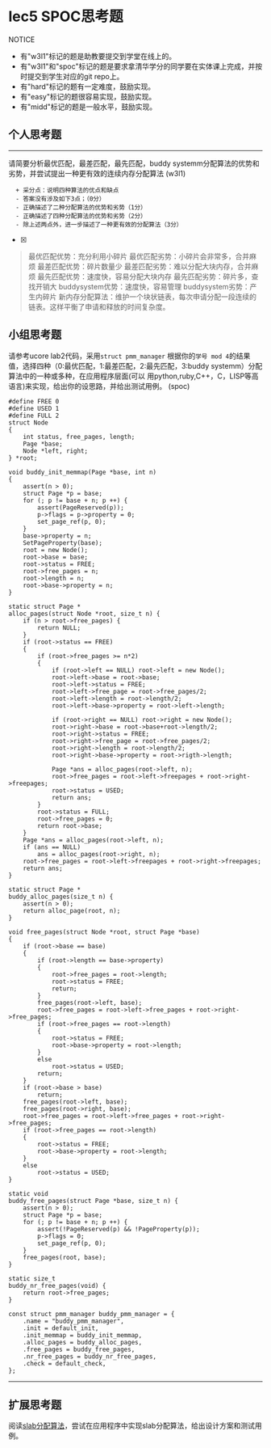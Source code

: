 # lec5 SPOC思考题


NOTICE
- 有"w3l1"标记的题是助教要提交到学堂在线上的。
- 有"w3l1"和"spoc"标记的题是要求拿清华学分的同学要在实体课上完成，并按时提交到学生对应的git repo上。
- 有"hard"标记的题有一定难度，鼓励实现。
- 有"easy"标记的题很容易实现，鼓励实现。
- 有"midd"标记的题是一般水平，鼓励实现。


## 个人思考题
---

请简要分析最优匹配，最差匹配，最先匹配，buddy systemm分配算法的优势和劣势，并尝试提出一种更有效的连续内存分配算法 (w3l1)
```
  + 采分点：说明四种算法的优点和缺点
  - 答案没有涉及如下3点；（0分）
  - 正确描述了二种分配算法的优势和劣势（1分）
  - 正确描述了四种分配算法的优势和劣势（2分）
  - 除上述两点外，进一步描述了一种更有效的分配算法（3分）
 ```
- [x]  

>  最优匹配优势：充分利用小碎片
   最优匹配劣势：小碎片会非常多，合并麻烦
   最差匹配优势：碎片数量少
   最差匹配劣势：难以分配大块内存，合并麻烦
   最先匹配优势：速度快，容易分配大块内存
   最先匹配劣势：碎片多，查找开销大
   buddysystem优势：速度快，容易管理
   buddysystem劣势：产生内碎片
   新内存分配算法：维护一个块状链表，每次申请分配一段连续的链表。这样平衡了申请和释放的时间复杂度。

## 小组思考题

请参考ucore lab2代码，采用`struct pmm_manager` 根据你的`学号 mod 4`的结果值，选择四种（0:最优匹配，1:最差匹配，2:最先匹配，3:buddy systemm）分配算法中的一种或多种，在应用程序层面(可以 用python,ruby,C++，C，LISP等高语言)来实现，给出你的设思路，并给出测试用例。 (spoc)

```
#define FREE 0
#define USED 1
#define FULL 2
struct Node
{
    int status, free_pages, length;
    Page *base;
    Node *left, right;
} *root;

void buddy_init_memmap(Page *base, int n)
{
    assert(n > 0);
    struct Page *p = base;
    for (; p != base + n; p ++) {
        assert(PageReserved(p));
        p->flags = p->property = 0;
        set_page_ref(p, 0);
    }
    base->property = n;
    SetPageProperty(base);
    root = new Node();
    root->base = base;
    root->status = FREE;
    root->free_pages = n;
    root->length = n;
    root->base->property = n;
}

static struct Page *
alloc_pages(struct Node *root, size_t n) {
    if (n > root->free_pages) {
        return NULL;
    }
    if (root->status == FREE)
    {
        if (root->free_pages >= n*2)
        {
            if (root->left == NULL) root->left = new Node();
            root->left->base = root->base;
            root->left->status = FREE;
            root->left->free_page = root->free_pages/2;
            root->left->length = root->length/2;
            root->left->base->property = root->left->length;

            if (root->right == NULL) root->right = new Node();
            root->right->base = root->base+root->length/2;
            root->right->status = FREE;
            root->right->free_page = root->free_pages/2;
            root->right->length = root->length/2;
            root->right->base->property = root->rigth->length;

            Page *ans = alloc_pages(root->left, n);
            root->free_pages = root->left->freepages + root->right->freepages;
            root->status = USED;
            return ans;
        }
        root->status = FULL;
        root->free_pages = 0;
        return root->base;
    }
    Page *ans = alloc_pages(root->left, n);
    if (ans == NULL)
        ans = alloc_pages(root->right, n);
    root->free_pages = root->left->freepages + root->right->freepages;
    return ans;
}

static struct Page *
buddy_alloc_pages(size_t n) {
    assert(n > 0);
    return alloc_page(root, n);
}

void free_pages(struct Node *root, struct Page *base)
{
    if (root->base == base)
    {
        if (root->length == base->property)
        {
            root->free_pages = root->length;
            root->status = FREE;
            return;
        }
        free_pages(root->left, base);
        root->free_pages = root->left->free_pages + root->right->free_pages;
        if (root->free_pages == root->length)
        {
            root->status = FREE;
            root->base->property = root->length;
        }
        else
            root->status = USED;
        return;
    }
    if (root->base > base)
        return;
    free_pages(root->left, base);
    free_pages(root->right, base);
    root->free_pages = root->left->free_pages + root->right->free_pages;
    if (root->free_pages == root->length)
    {
        root->status = FREE;
        root->base->property = root->length;
    }
    else
        root->status = USED;
}

static void
buddy_free_pages(struct Page *base, size_t n) {
    assert(n > 0);
    struct Page *p = base;
    for (; p != base + n; p ++) {
        assert(!PageReserved(p) && !PageProperty(p));
        p->flags = 0;
        set_page_ref(p, 0);
    }
    free_pages(root, base);
}

static size_t
buddy_nr_free_pages(void) {
    return root->free_pages;
}

const struct pmm_manager buddy_pmm_manager = {
    .name = "buddy_pmm_manager",
    .init = default_init,
    .init_memmap = buddy_init_memmap,
    .alloc_pages = buddy_alloc_pages,
    .free_pages = buddy_free_pages,
    .nr_free_pages = buddy_nr_free_pages,
    .check = default_check,
};

 ```

--- 

## 扩展思考题

阅读[slab分配算法](http://en.wikipedia.org/wiki/Slab_allocation)，尝试在应用程序中实现slab分配算法，给出设计方案和测试用例。


